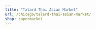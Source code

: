 ```yaml
---
title: "Talard Thai Asian Market"
url: /chicago/talard-thai-asian-market/
shop: supermarket
---
```

